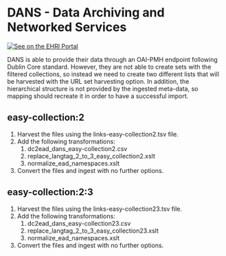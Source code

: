 # DANS - Data Archiving and Networked Services

[![See on the EHRI Portal](https://img.shields.io/badge/See_on-the_EHRI_Portal-83004c)](https://portal.ehri-project.eu/institutions/nl-003006)

DANS is able to provide their data through an OAI-PMH endpoint following Dublin Core standard. However, they are not able to create sets with the filtered collections, so instead we need to create two different lists that will be harvested with the URL set harvesting option. In addition, the hierarchical structure is not provided by the ingested meta-data, so mapping should recreate it in order to have a successful import.

## easy-collection:2
1. Harvest the files using the links-easy-collection2.tsv file.
2. Add the following transformations:
    1. dc2ead_dans_easy-collection2.csv
    2. replace_langtag_2_to_3_easy_collection2.xslt
    3. normalize_ead_namespaces.xslt
3. Convert the files and ingest with no further options.

## easy-collection:2:3
1. Harvest the files using the links-easy-collection23.tsv file.
2. Add the following transformations:
    1. dc2ead_dans_easy-collection23.csv
    2. replace_langtag_2_to_3_easy_collection23.xslt
    3. normalize_ead_namespaces.xslt
3. Convert the files and ingest with no further options.